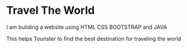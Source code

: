 # Travel The  World 

I am buliding a website using HTML CSS BOOTSTRAP and JAVA

This helps Tourister to find the best destination for traveling the world 